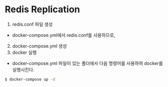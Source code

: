 # Redis Replication

1. redis.conf 파일 생성
- docker-compose.yml에서 redis.conf를 사용하므로,
2. docker-compose.yml 생성
3. docker 실행
- docker-compose.yml 파일이 있는 폴더에서 다음 명령어를 사용하여 docker를 실행시킨다.
```bash
$ docker-compose up -d
```
